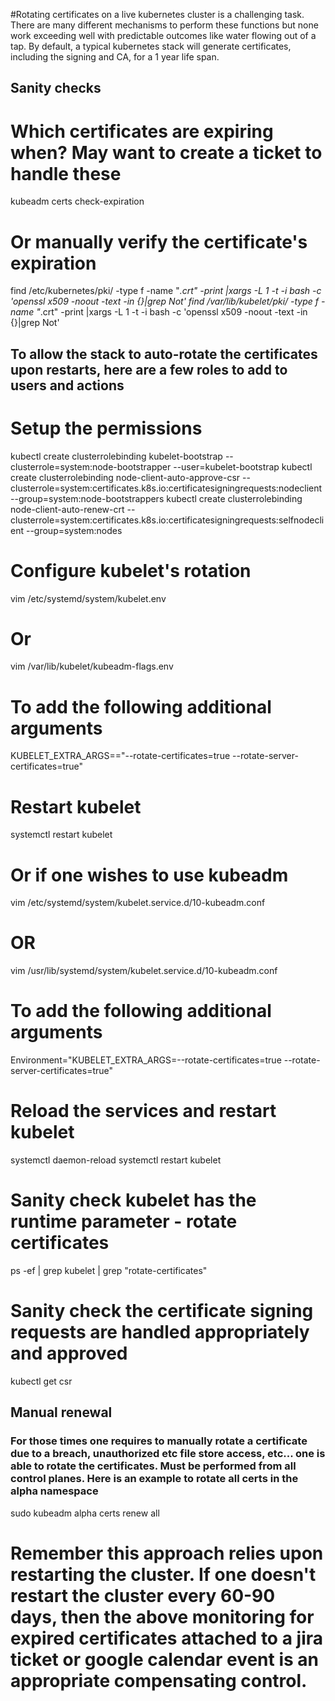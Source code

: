 #Rotating certificates on a live kubernetes cluster is a challenging task.  There are many different mechanisms to perform these functions but none work exceeding well with predictable outcomes like water flowing out of a tap.  By default, a typical kubernetes stack will generate certificates, including the signing and CA, for a 1 year life span.




## Sanity checks
# Which certificates are expiring when?  May want to create a ticket to handle these
kubeadm certs check-expiration

# Or manually verify the certificate's expiration
find /etc/kubernetes/pki/ -type f -name "*.crt" -print |xargs -L 1 -t  -i bash -c 'openssl x509  -noout -text -in {}|grep Not'
find /var/lib/kubelet/pki/ -type f -name "*.crt" -print |xargs -L 1 -t  -i bash -c 'openssl x509  -noout -text -in {}|grep Not' 

## To allow the stack to auto-rotate the certificates upon restarts, here are a few roles to add to users and actions
# Setup the permissions
kubectl create clusterrolebinding kubelet-bootstrap --clusterrole=system:node-bootstrapper --user=kubelet-bootstrap
kubectl create clusterrolebinding node-client-auto-approve-csr --clusterrole=system:certificates.k8s.io:certificatesigningrequests:nodeclient --group=system:node-bootstrappers
kubectl create clusterrolebinding node-client-auto-renew-crt --clusterrole=system:certificates.k8s.io:certificatesigningrequests:selfnodeclient --group=system:nodes

# Configure kubelet's rotation
vim /etc/systemd/system/kubelet.env
# Or
vim /var/lib/kubelet/kubeadm-flags.env
# To add the following additional arguments
KUBELET_EXTRA_ARGS=="--rotate-certificates=true --rotate-server-certificates=true"
# Restart kubelet
systemctl restart kubelet

# Or if one wishes to use kubeadm
vim /etc/systemd/system/kubelet.service.d/10-kubeadm.conf
# OR
vim /usr/lib/systemd/system/kubelet.service.d/10-kubeadm.conf
# To add the following additional arguments
Environment="KUBELET_EXTRA_ARGS=--rotate-certificates=true --rotate-server-certificates=true"

# Reload the services and restart kubelet
systemctl daemon-reload
systemctl restart kubelet

# Sanity check kubelet has the runtime parameter - rotate certificates
ps -ef | grep kubelet | grep "rotate-certificates"

# Sanity check the certificate signing requests are handled appropriately and approved
kubectl get csr


## Manual renewal
### For those times one requires to manually rotate a certificate due to a breach, unauthorized etc file store access, etc... one is able to rotate the certificates.  Must be performed from all control planes.  Here is an example to rotate all certs in the alpha namespace
sudo kubeadm alpha certs renew all

# Remember this approach relies upon restarting the cluster.  If one doesn't restart the cluster every 60-90 days, then the above monitoring for expired certificates attached to a jira ticket or google calendar event is an appropriate compensating control.

